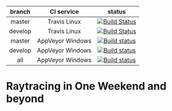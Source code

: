 | branch | CI service | status |
| :---: | :---: | :---: |
| master | Travis Linux | [![Build Status](https://travis-ci.org/raytracingDevTeam/raytracing.svg?branch=master)](https://travis-ci.org/raytracingDevTeam/raytracing) |
| develop | Travis Linux | [![Build Status](https://travis-ci.org/raytracingDevTeam/raytracing.svg?branch=develop)](https://travis-ci.org/raytracingDevTeam/raytracing) |
| master | AppVeyor Windows | [![Build status](https://ci.appveyor.com/api/projects/status/1mi2agvpc8ln8ffi/branch/master?svg=true)](https://ci.appveyor.com/project/andrearastelli/raytracing/branch/master) |
| develop | AppVeyor Windows | [![Build status](https://ci.appveyor.com/api/projects/status/1mi2agvpc8ln8ffi/branch/master?svg=true)](https://ci.appveyor.com/project/andrearastelli/raytracing/branch/develop) |
| all | AppVeyor Windows | [![Build status](https://ci.appveyor.com/api/projects/status/1mi2agvpc8ln8ffi?svg=true)](https://ci.appveyor.com/project/andrearastelli/raytracing) |

# Raytracing in One Weekend and beyond
